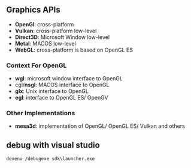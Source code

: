 ## Graphics APIs
- **OpenGl**: cross-platform
- **Vulkan**: cross-platform low-level
- **Direct3D**: Microsoft Window low-level
- **Metal**: MACOS low-level
- **WebGL**: cross-platform is based on OpenGL ES

### Context For OpenGL
- **wgl**: microsoft window interface to OpenGL
- cgl/**nsgl**: MACOS interface to OpenGL
- **glx**: Unix interface to OpenGL
- **egl**: interface to OpenGL ES/ OpenGV

### Other Implementations
- **mesa3d**: implementation of OpenGL/ OpenGL ES/ Vulkan and others

## debug with visual studio
```
devenv /debugexe sdk\launcher.exe
```